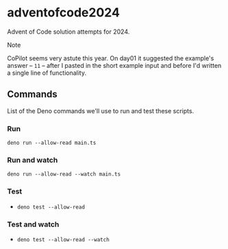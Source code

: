 # adventofcode2024

Advent of Code solution attempts for 2024.

> [!NOTE]
> CoPilot seems very astute this year. On day01 it suggested the example's answer – `11` – after I pasted in the short example input and before I'd written a single line of functionality.

## Commands

List of the Deno commands we'll use to run and test these scripts.

### Run

`deno run --allow-read main.ts`

### Run and watch

`deno run --allow-read --watch main.ts`

### Test

- `deno test --allow-read`

### Test and watch

- `deno test --allow-read --watch`

